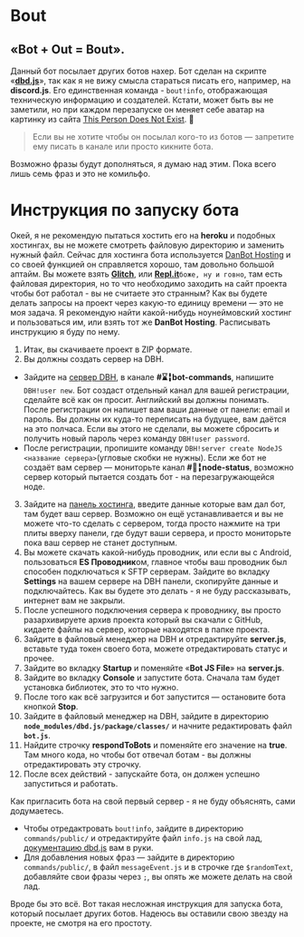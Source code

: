 # Bout
## «Bot + Out = Bout».
Данный бот посылает других ботов нахер.
Бот сделан на скрипте «**[dbd.js](https://dbd.js.org/invite)**», так как я не вижу смысла стараться писать его, например, на **discord.js**.
Его единственная команда - `bout!info`, отображающая техническую информацию и создателей.
Кстати, может быть вы не заметили, но при каждом перезапуске он меняет себе аватар на картинку из сайта [This Person Does Not Exist](https://thispersondoesnotexist.com/). 👀

>Если вы не хотите чтобы он посылал кого-то из ботов — запретите ему писать в канале или просто кикните бота.

Возможно фразы будут дополняться, я думаю над этим. Пока всего лишь семь фраз и это не комильфо.

# Инструкция по запуску бота
Окей, я не рекомендую пытаться хостить его на **heroku** и подобных хостингах, вы не можете смотреть файловую директорию и заменить нужный файл.
Сейчас для хостинга бота используется [DanBot Hosting](https://discord.gg/dbh) и со своей функцией он справляется хорошо, там довольно большой аптайм.
Вы можете взять **[Glitch](https://glitch.com/)**, или **[Repl.it](https://repl.it/)**`боже, ну и говно`, там есть файловая директория, но то что необходимо заходить на сайт проекта чтобы бот работал - вы не считаете это странным? Как вы будете делать запросы на проект через какую-то единицу времени — это не моя задача.
Я рекомендую найти какой-нибудь ноунеймовский хостинг и пользоваться им, или взять тот же **DanBot Hosting**. Расписывать инструкцию я буду по нему.

1. Итак, вы скачиваете проект в ZIP формате.
2. Вы должны создать сервер на DBH.
+ Зайдите на [сервер DBH](https://discord.gg/dbh), в канале **#⌛╏bot-commands**, напишите `DBH!user new`. Бот создаст отдельный канал для вашей регистрации, сделайте всё как он просит. Английский вы должны понимать. После регистрации он напишет вам ваши данные от панели: email и пароль. Вы должны их куда-то переписать на будущее, вам даётся на это полчаса. Если вы этого не сделали, вы можете сбросить и получить новый пароль через команду `DBH!user password`.
+ После регистрации, пропишите команду `DBH!server create NodeJS <название сервера>`(угловые скобки не нужны). Если же бот не создаёт вам сервер — мониторьте канал **#🚦╏node-status**, возможно сервер который пытается создать бот - на перезагружающейся ноде.
3. Зайдите на [панель хостинга](https://panel.danbot.host/), введите данные которые вам дал бот, там будет ваш сервер. Возможно он ещё устанавливается и вы не можете что-то сделать с сервером, тогда просто нажмите на три плиты вверху панели, где будут ваши сервера, и просто мониторьте пока ваш сервер не станет доступным.
4. Вы можете скачать какой-нибудь проводник, или если вы с Android, пользоваться **ES Проводник**ом, главное чтобы ваш проводник был способен подключаться к SFTP серверам. Зайдите во вкладку **Settings** на вашем сервере на DBH панели, скопируйте данные и подключайтесь. Как вы будете это делать - я не буду рассказывать, интернет вам не закрыли.
5. После успешного подключения сервера к проводнику, вы просто разархивируете архив проекта который вы скачали с GitHub, кидаете файлы на сервер, которые находятся в папке проекта.
6. Зайдите в файловый менеджер на DBH и отредактируйте **server.js**, вставьте туда токен своего бота, можете отредактировать статус и прочее.
7. Зайдите во вкладку **Startup** и поменяйте «**Bot JS File**» на **server.js**.
8. Зайдите во вкладку **Console** и запустите бота. Сначала там будет установка библиотек, это то что нужно.
9. После того как всё загрузится и бот запустится — остановите бота кнопкой **Stop**.
10. Зайдите в файловый менеджер на DBH, зайдите в директорию **`node_modules/dbd.js/package/classes/`** и начните редактировать файл **`bot.js`**.
11. Найдите строчку **respondToBots** и поменяйте его значение на **true**. Там много кода, но чтобы бот отвечал ботам - вы должны отредактировать эту строчку.
12. После всех действий - запускайте бота, он должен успешно запуститься и работать.

Как пригласить бота на свой первый сервер - я не буду объяснять, сами додумаетесь.
+ Чтобы отредактровать `bout!info`, зайдите в директорию `commands/public/` и отредактируйте файл `info.js` на свой лад, [документацию dbd.js](https://dbd.leref.ga/) вам в руки.
+ Для добавления новых фраз — зайдите в директорию `commands/public/`, в файл `messageEvent.js` и в строчке где `$randomText`, добавляйте свои фразы через `;`, вы опять же можете делать на свой лад.

Вроде бы это всё. Вот такая несложная инструкция для запуска бота, который посылает других ботов. Надеюсь вы оставили свою звезду на проекте, не смотря на его простоту.
